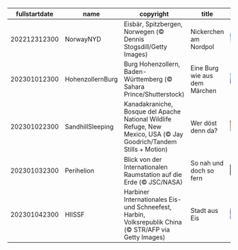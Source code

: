 |fullstartdate|name|copyright|title|image|
|--|--|--|--|--|
202212312300|NorwayNYD|Eisbär, Spitzbergen, Norwegen (© Dennis Stogsdill/Getty Images)|Nickerchen am Nordpol|![](/de-DE/2023/01/202212312300NorwayNYD.jpg)|
202301012300|HohenzollernBurg|Burg Hohenzollern, Baden-Württemberg (© Sahara Prince/Shutterstock)|Eine Burg wie aus dem Märchen|![](/de-DE/2023/01/202301012300HohenzollernBurg.jpg)|
202301022300|SandhillSleeping|Kanadakraniche, Bosque del Apache National Wildlife Refuge, New Mexico, USA (© Jay Goodrich/Tandem Stills + Motion)|Wer döst denn da?|![](/de-DE/2023/01/202301022300SandhillSleeping.jpg)|
202301032300|Perihelion|Blick von der Internationalen Raumstation auf die Erde (© JSC/NASA)|So nah und doch so fern|![](/de-DE/2023/01/202301032300Perihelion.jpg)|
202301042300|HIISSF|Harbiner Internationales Eis- und Schneefest, Harbin, Volksrepublik China (© STR/AFP via Getty Images)|Stadt aus Eis|![](/de-DE/2023/01/202301042300HIISSF.jpg)|
